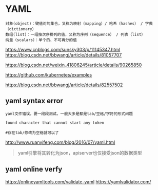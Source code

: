 # YAML

```
对象(object)：键值对的集合，又称为映射（mapping）/ 哈希（hashes） / 字典（dictionary）
数组(list)：一组按次序排列的值，又称为序列（sequence） / 列表（list）
纯量（scalars）：单个的、不可再分的值
```

https://www.cnblogs.com/sunsky303/p/11145347.html
https://blog.csdn.net/bbwangj/article/details/81057707


https://blog.csdn.net/weixin_41806245/article/details/90265850

https://github.com/kubernetes/examples

https://blog.csdn.net/bbwangj/article/details/82557502
## yaml syntax error
```
yaml文件错误，要一段段测试。一般大多是都是tab/空格/字符的形式问题
```

```
found character that cannot start any token

#存在tab/修改为空格就可以了
```


http://www.ruanyifeng.com/blog/2016/07/yaml.html

>yaml引擎将其转化为json，apiserver也仅接受json的数据类型








## yaml online verfy
https://onlineyamltools.com/validate-yaml
https://yamlvalidator.com/